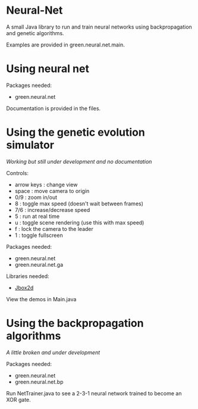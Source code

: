 # Neural-Net
A small Java library to run and train neural networks using backpropagation and genetic algorithms.

Examples are provided in green.neural.net.main.

# Using neural net
Packages needed:
- green.neural.net

Documentation is provided in the files.

# Using the genetic evolution simulator
*Working but still under development and no documentation*

Controls:
- arrow keys : change view
- space : move camera to origin
- 0/9 : zoom in/out
- 8 : toggle max speed (doesn't wait between frames)
- 7/6 : increase/decrease speed
- 5 : run at real time
- u : toggle scene rendering (use this with max speed)
- f : lock the camera to the leader
- 1 : toggle fullscreen

Packages needed:
- green.neural.net
- green.neural.net.ga

Libraries needed:
- [Jbox2d](https://github.com/jbox2d/jbox2d)

View the demos in Main.java

# Using the backpropagation algorithms
*A little broken and under development*

Packages needed:
- green.neural.net
- green.neural.net.bp

Run NetTrainer.java to see a 2-3-1 neural network trained to become an XOR gate.
